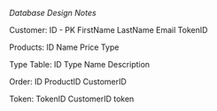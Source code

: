 *Database Design Notes*

Customer:
ID - PK
FirstName
LastName
Email
TokenID

Products:
ID
Name
Price
Type

Type Table:
ID
Type Name
Description

Order:
ID
ProductID
CustomerID

Token:
TokenID
CustomerID
token